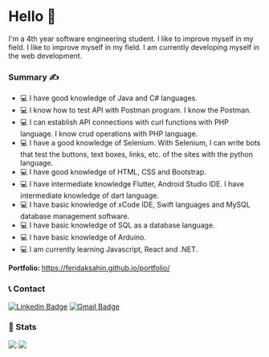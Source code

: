 
<h1>Hello 👋</h1>
I'm a 4th year software engineering student. I like to improve myself in my field. I like to improve myself in my field. I am currently developing myself in the web development. 


### Summary :writing_hand:
- 💻 I have good knowledge of Java and C# languages.
- 💻 I know how to test API with Postman program. I know the Postman.
- 💻 I can establish API connections with curl functions with PHP language. I know crud operations with PHP language.
- 💻 I have a good knowledge of Selenium. With Selenium, I can write bots that test the buttons, text boxes, links, etc. of the sites with the python language.
- 💻 I have good knowledge of HTML, CSS and Bootstrap.
- 💻 I have intermediate knowledge Flutter, Android Studio IDE. I have intermediate knowledge of dart language. 
- 💻 I have basic knowledge of xCode IDE, Swift languages and MySQL database management software.
- 💻 I have basic knowledge of SQL as a database language.   
- 💻 I have basic knowledge of Arduino.   
- 💻 I am currently learning Javascript, React and .NET.

<b>Portfolio: </b>https://feridaksahin.github.io/portfolio/
### :telephone_receiver: Contact
[![Linkedin Badge](https://img.shields.io/badge/-FeridAksahin-blue?style=flat-square&logo=Linkedin&logoColor=white&link=https://www.linkedin.com/in/ferid-ak%C5%9Fahin-8708331b8/)](https://www.linkedin.com/in/ferid-ak%C5%9Fahin-8708331b8/) [![Gmail Badge](https://img.shields.io/badge/-ferid.aksahin98@gmail.com-c14438?style=flat-square&logo=Gmail&logoColor=white&link=mailto:ferid.aksahin98@gmail.com)](mailto:ferid.aksahin98@gmail.com)

### :scroll: Stats

<img src="https://github-readme-stats.vercel.app/api/top-langs/?username=FeridAksahin&langs_count=8">
<img src="https://github-readme-stats.vercel.app/api?username=FeridAksahin&theme=algolia&show_icons=true">
